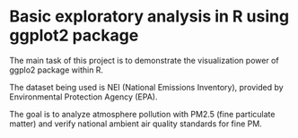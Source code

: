 # Basic exploratory analysis in R using ggplot2 package

The main task of this project is to demonstrate the visualization power of ggplo2 package within R.

The dataset being used is NEI (National Emissions Inventory), provided by Environmental Protection Agency (EPA).

The goal is to analyze atmosphere pollution with PM2.5 (fine particulate matter) and verify national ambient air quality standards for fine PM. 

